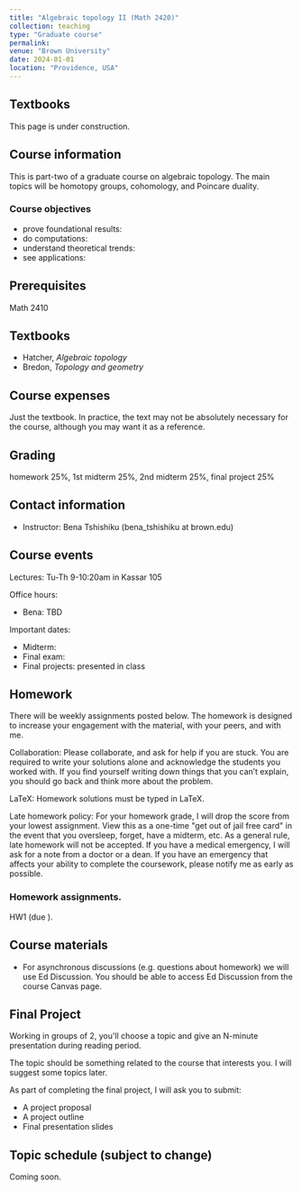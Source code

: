 ```yaml
---
title: "Algebraic topology II (Math 2420)"
collection: teaching
type: "Graduate course"
permalink:
venue: "Brown University"
date: 2024-01-01
location: "Providence, USA"
---
```


## Textbooks

This page is under construction. 

## Course information
This is part-two of a graduate course on algebraic topology. The main topics will be homotopy groups, cohomology, and Poincare duality. 

### Course objectives
* prove foundational results: 
* do computations: 
* understand theoretical trends:
* see applications: 

## Prerequisites

Math 2410

## Textbooks
* Hatcher, _Algebraic topology_
* Bredon, _Topology and geometry_


## Course expenses
Just the textbook. In practice, the text may not be absolutely necessary for the course, although you may want it as a reference. 

## Grading
homework 25%, 1st midterm 25%, 2nd midterm 25%, final project 25%

## Contact information 

* Instructor: Bena Tshishiku (bena_tshishiku at brown.edu)

## Course events 

Lectures: Tu-Th 9-10:20am in Kassar 105

Office hours: 
* Bena: TBD

Important dates: 
* Midterm: 
* Final exam: 
* Final projects: presented in class

## Homework 

There will be weekly assignments posted below. The homework is designed to increase your engagement with the material, with your peers, and with me.

Collaboration: Please collaborate, and ask for help if you are stuck. You are required to write your solutions alone and acknowledge the students you worked with. If you find yourself writing down things that you can’t explain, you should go back and think more about the problem. 

LaTeX: Homework solutions must be typed in LaTeX. 

Late homework policy: For your homework grade, I will drop the score from your lowest assignment. View this as a one-time "get out of jail free card" in the event that you oversleep, forget, have a midterm, etc. As a general rule, late homework will not be accepted. If you have a medical emergency, I will ask for a note from a doctor or a dean. If you have an emergency that affects your ability to complete the coursework, please notify me as early as possible. 

### Homework assignments. 

HW1 (due ). 


## Course materials

* For asynchronous discussions (e.g. questions about homework) we will use Ed Discussion. You should be able to access Ed Discussion from the course Canvas page. 


## Final Project
Working in groups of 2, you'll choose a topic and give an N-minute presentation during reading period. 

The topic should be something related to the course that interests you. I will suggest some topics later. 

As part of completing the final project, I will ask you to submit: 
* A project proposal 
* A project outline 
* Final presentation slides 


## Topic schedule (subject to change)

Coming soon. 
